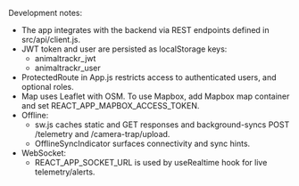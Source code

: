 Development notes:
- The app integrates with the backend via REST endpoints defined in src/api/client.js.
- JWT token and user are persisted as localStorage keys:
  - animaltrackr_jwt
  - animaltrackr_user
- ProtectedRoute in App.js restricts access to authenticated users, and optional roles.
- Map uses Leaflet with OSM. To use Mapbox, add Mapbox map container and set REACT_APP_MAPBOX_ACCESS_TOKEN.
- Offline:
  - sw.js caches static and GET responses and background-syncs POST /telemetry and /camera-trap/upload.
  - OfflineSyncIndicator surfaces connectivity and sync hints.
- WebSocket:
  - REACT_APP_SOCKET_URL is used by useRealtime hook for live telemetry/alerts.
